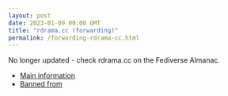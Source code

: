 ```yaml
---
layout: post
date: 2023-01-09 00:00 GMT
title: "rdrama.cc (forwarding)"
permalink: /forwarding-rdrama-cc.html
---
```


No longer updated - check rdrama.cc on the Fediverse Almanac.

* [Main information](https://www.fediversealmanac.com/api/v1/instances/rdrama.cc)
* [Banned from](https://www.fediversealmanac.com/api/v1/instances/rdrama.cc/banned_from)


